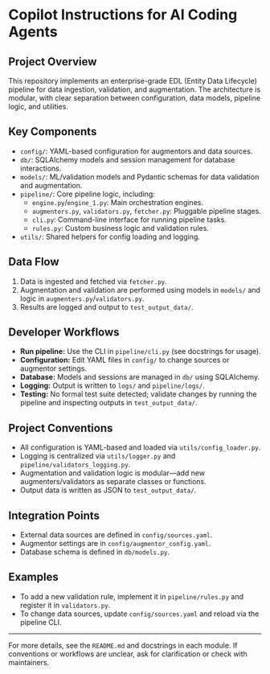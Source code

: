 # Copilot Instructions for AI Coding Agents

## Project Overview
This repository implements an enterprise-grade EDL (Entity Data Lifecycle) pipeline for data ingestion, validation, and augmentation. The architecture is modular, with clear separation between configuration, data models, pipeline logic, and utilities.

## Key Components
- `config/`: YAML-based configuration for augmentors and data sources.
- `db/`: SQLAlchemy models and session management for database interactions.
- `models/`: ML/validation models and Pydantic schemas for data validation and augmentation.
- `pipeline/`: Core pipeline logic, including:
  - `engine.py`/`engine_1.py`: Main orchestration engines.
  - `augmenters.py`, `validators.py`, `fetcher.py`: Pluggable pipeline stages.
  - `cli.py`: Command-line interface for running pipeline tasks.
  - `rules.py`: Custom business logic and validation rules.
- `utils/`: Shared helpers for config loading and logging.

## Data Flow
1. Data is ingested and fetched via `fetcher.py`.
2. Augmentation and validation are performed using models in `models/` and logic in `augmenters.py`/`validators.py`.
3. Results are logged and output to `test_output_data/`.

## Developer Workflows
- **Run pipeline:** Use the CLI in `pipeline/cli.py` (see docstrings for usage).
- **Configuration:** Edit YAML files in `config/` to change sources or augmentor settings.
- **Database:** Models and sessions are managed in `db/` using SQLAlchemy.
- **Logging:** Output is written to `logs/` and `pipeline/logs/`.
- **Testing:** No formal test suite detected; validate changes by running the pipeline and inspecting outputs in `test_output_data/`.

## Project Conventions
- All configuration is YAML-based and loaded via `utils/config_loader.py`.
- Logging is centralized via `utils/logger.py` and `pipeline/validators_logging.py`.
- Augmentation and validation logic is modular—add new augmenters/validators as separate classes or functions.
- Output data is written as JSON to `test_output_data/`.

## Integration Points
- External data sources are defined in `config/sources.yaml`.
- Augmentor settings are in `config/augmentor_config.yaml`.
- Database schema is defined in `db/models.py`.

## Examples
- To add a new validation rule, implement it in `pipeline/rules.py` and register it in `validators.py`.
- To change data sources, update `config/sources.yaml` and reload via the pipeline CLI.

---
For more details, see the `README.md` and docstrings in each module. If conventions or workflows are unclear, ask for clarification or check with maintainers.
